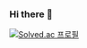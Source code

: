 ### Hi there 👋
[![Solved.ac
프로필](http://mazassumnida.wtf/api/mini/generate_badge?boj=gudwns97)](https://solved.ac/gudwns97)


<!--
**LHJ40/LHJ40** is a ✨ _special_ ✨ repository because its `README.md` (this file) appears on your GitHub profile.

Here are some ideas to get you started:

- 🔭 I’m currently working on ...
- 🌱 I’m currently learning ...
- 👯 I’m looking to collaborate on ...
- 🤔 I’m looking for help with ...
- 💬 Ask me about ...
- 📫 How to reach me: ...
- 😄 Pronouns: ...
- ⚡ Fun fact: ...
-->
